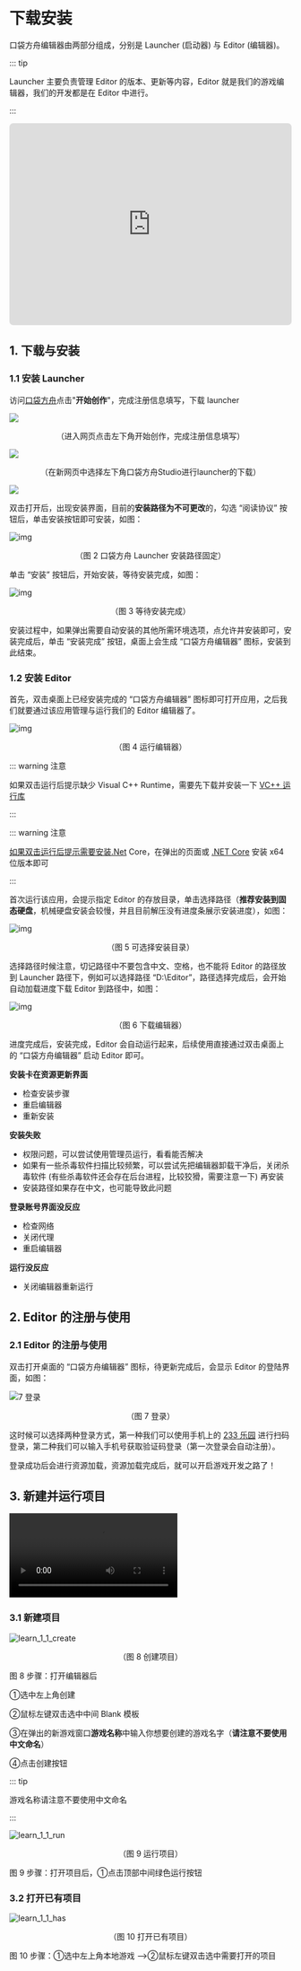 # 下载安装

口袋方舟编辑器由两部分组成，分别是 Launcher (启动器) 与 Editor (编辑器)。

::: tip

Launcher 主要负责管理 Editor 的版本、更新等内容，Editor 就是我们的游戏编辑器，我们的开发都是在 Editor 中进行。

:::

<iframe sandbox="allow-scripts allow-downloads allow-same-origin allow-popups allow-presentation allow-forms" frameborder="0" draggable="false" allowfullscreen="" allow="encrypted-media;" referrerpolicy="" aha-samesite="" class="iframe-loaded" src="https://player.bilibili.com/player.html?aid=784810862&bvid=BV1D14y1S7u6&cid=1163403789&page=1&autoplay=0" style="border-radius: 7px; width: 100%; height: 360px;"></iframe>

## 1. 下载与安装

### 1.1 安装 Launcher

访问[口袋方舟](https://creator.ark.online/)点击"**开始创作**"，完成注册信息填写，下载 launcher

![](https://cdn.233xyx.com/athena/online/7c8dfdb553ee48659c72e6a750038419_13136921.webp)
<p align="center"> （进入网页点击左下角开始创作，完成注册信息填写） </p>

![](https://arkimg.ark.online/learn_1_1_download.webp)
<p align="center"> （在新网页中选择左下角口袋方舟Studio进行launcher的下载） </p>

![](https://arkimg.ark.online/learn_1_1_downloadOver.webp)

双击打开后，出现安装界面，目前的**安装路径为不可更改**的，勾选 “阅读协议” 按钮后，单击安装按钮即可安装，如图：

![img](https://wstatic-a1.233leyuan.com/productdocs/static/boxcnKL912raNmbx79FpTwNnbeM.png)

<center> （图 2 口袋方舟 Launcher 安装路径固定） </center>

单击 “安装” 按钮后，开始安装，等待安装完成，如图：

![img](https://wstatic-a1.233leyuan.com/productdocs/static/boxcnhqpkDdbJKEKGRSNU3KTrad.png)

<center> （图 3 等待安装完成） </center>

安装过程中，如果弹出需要自动安装的其他所需环境选项，点允许并安装即可，安装完成后，单击 “安装完成” 按钮，桌面上会生成 “口袋方舟编辑器” 图标，安装到此结束。

### 1.2 安装 Editor

首先，双击桌面上已经安装完成的 “口袋方舟编辑器” 图标即可打开应用，之后我们就要通过该应用管理与运行我们的 Editor 编辑器了。

![img](https://wstatic-a1.233leyuan.com/productdocs/static/boxcnzKtl8MvwTRJdcM5qSq0P2e.png)

<center> （图 4 运行编辑器） </center>

::: warning 注意

如果双击运行后提示缺少 Visual C++ Runtime，需要先下载并安装一下 [VC++ 运行库](http://www.winwin7.com/soft/15951.html)

:::

::: warning 注意

[如果双击运行后提示需要安装.Net](http://xn--89q07byft0siwcivskog8q3b8l2ay8ab9cuz7at6v.net/) Core，在弹出的页面或 [.NET Core](https://dotnet.microsoft.com/zh-cn/download/dotnet/3.1) 安装 x64 位版本即可

:::

首次运行该应用，会提示指定 Editor 的存放目录，单击选择路径（**推荐安装到固态硬盘**，机械硬盘安装会较慢，并且目前解压没有进度条展示安装进度），如图：

![img](https://wstatic-a1.233leyuan.com/productdocs/static/boxcnByNqfJCCpSQ6y1WsREZk2d.png)

<center> （图 5 可选择安装目录） </center>

选择路径时候注意，切记路径中不要包含中文、空格，也不能将 Editor 的路径放到 Launcher 路径下，例如可以选择路径 “D:\Editor”，路径选择完成后，会开始自动加载进度下载 Editor 到路径中，如图：

![img](https://wstatic-a1.233leyuan.com/productdocs/static/boxcnOal7UqsyI3Rk1bvOMaYlqd.png)

<center> （图 6 下载编辑器） </center>

进度完成后，安装完成，Editor 会自动运行起来，后续使用直接通过双击桌面上的 “口袋方舟编辑器” 启动 Editor 即可。

**安装卡在资源更新界面**

- 检查安装步骤
- 重启编辑器
- 重新安装

**安装失败**

- 权限问题，可以尝试使用管理员运行，看看能否解决
- 如果有一些杀毒软件扫描比较频繁，可以尝试先把编辑器卸载干净后，关闭杀毒软件 (有些杀毒软件还会存在后台进程，比较狡猾，需要注意一下) 再安装
- 安装路径如果存在中文，也可能导致此问题

**登录账号界面没反应**

- 检查网络
- 关闭代理
- 重启编辑器

**运行没反应**

- 关闭编辑器重新运行

## 2. Editor 的注册与使用 

### 2.1 Editor 的注册与使用

双击打开桌面的 “口袋方舟编辑器” 图标，待更新完成后，会显示 Editor 的登陆界面，如图：

![7 登录](https://arkimg.ark.online/7%E7%99%BB%E5%BD%95.webp)

<center> （图 7 登录） </center>

这时候可以选择两种登录方式，第一种我们可以使用手机上的 [233 乐园](https://www.233leyuan.com/) 进行扫码登录，第二种我们可以输入手机号获取验证码登录（第一次登录会自动注册）。

登录成功后会进行资源加载，资源加载完成后，就可以开启游戏开发之路了！

## 3. 新建并运行项目

<video controls src="https://arkimg.ark.online/%E8%BF%90%E8%A1%8C%E5%AE%89%E8%A3%85.mp4"></video>

### 3.1 新建项目

![learn_1_1_create](https://arkimg.ark.online/learn_1_1_create.webp)

<center> （图 8 创建项目） </center>

图 8 步骤：打开编辑器后

①选中左上角创建

②鼠标左键双击选中中间 Blank 模板

③在弹出的新游戏窗口**游戏名称**中输入你想要创建的游戏名字（**请注意不要使用中文命名**）

④点击创建按钮



::: tip

游戏名称请注意不要使用中文命名

:::

![learn_1_1_run](https://arkimg.ark.online/learn_1_1_run.webp)

<center> （图 9 运行项目） </center>

图 9 步骤：打开项目后，①点击顶部中间绿色运行按钮

### 3.2 打开已有项目

![learn_1_1_has](https://arkimg.ark.online/learn_1_1_has.webp)

<center> （图 10 打开已有项目） </center>

图 10 步骤：①选中左上角本地游戏 -->②鼠标左键双击选中需要打开的项目
